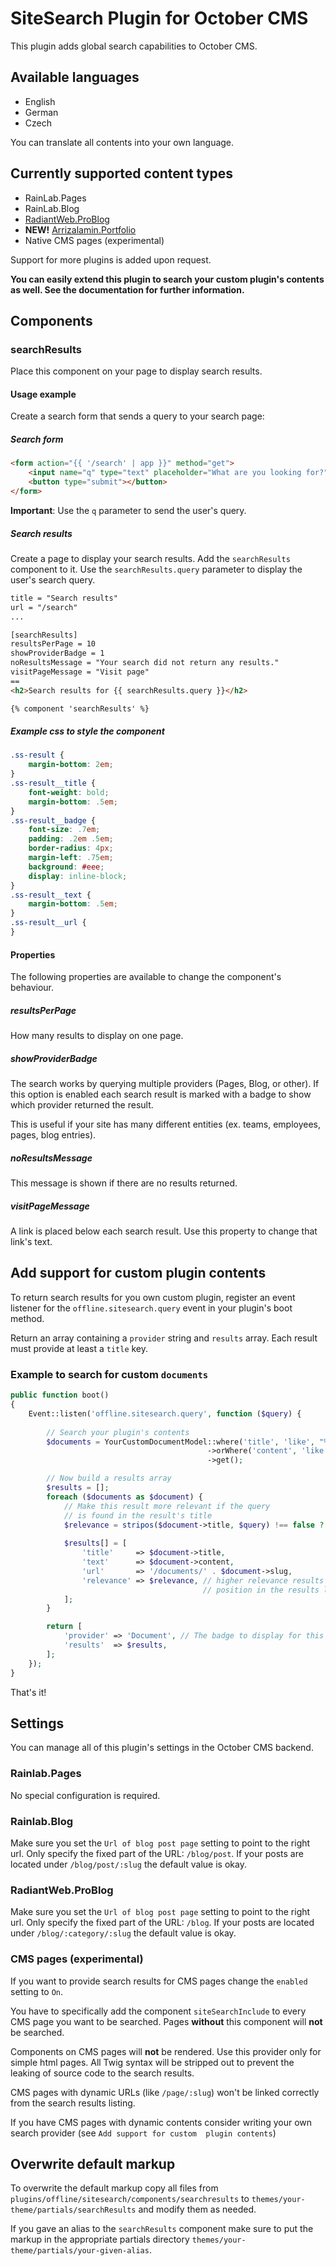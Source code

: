# SiteSearch Plugin for October CMS

This plugin adds global search capabilities to October CMS.

## Available languages

* English
* German
* Czech

You can translate all contents into your own language.

## Currently supported content types

* RainLab.Pages
* RainLab.Blog
* [RadiantWeb.ProBlog](https://octobercms.com/plugin/radiantweb-problog)
* **NEW!** [Arrizalamin.Portfolio](http://octobercms.com/plugin/arrizalamin-portfolio)
* Native CMS pages (experimental)

Support for more plugins is added upon request.

**You can easily extend this plugin to search your custom plugin's contents as well.
See the documentation for further information.**


## Components

### searchResults

Place this component on your page to display search results. 

#### Usage example

Create a search form that sends a query to your search page:

##### Search form

```html
<form action="{{ '/search' | app }}" method="get">
    <input name="q" type="text" placeholder="What are you looking for?" autocomplete="off">
    <button type="submit"></button>
</form>
```

**Important**: Use the `q` parameter to send the user's query.

##### Search results

Create a page to display your search results. Add the `searchResults` component to it.
Use the `searchResults.query` parameter to display the user's search query.

```html
title = "Search results"
url = "/search"
...

[searchResults]
resultsPerPage = 10
showProviderBadge = 1
noResultsMessage = "Your search did not return any results."
visitPageMessage = "Visit page"
==
<h2>Search results for {{ searchResults.query }}</h2>

{% component 'searchResults' %}
```

##### Example css to style the component

```css
.ss-result {
    margin-bottom: 2em;
}
.ss-result__title {
    font-weight: bold;
    margin-bottom: .5em;
}
.ss-result__badge {
    font-size: .7em;
    padding: .2em .5em;
    border-radius: 4px;
    margin-left: .75em;
    background: #eee;
    display: inline-block;
}
.ss-result__text {
    margin-bottom: .5em;
}
.ss-result__url {
}
```

#### Properties

The following properties are available to change the component's behaviour.

##### resultsPerPage

How many results to display on one page.

##### showProviderBadge

The search works by querying multiple providers (Pages, Blog, or other). If this option is enabled
each search result is marked with a badge to show which provider returned the result.

This is useful if your site has many different entities (ex. teams, employees, pages, blog entries).

##### noResultsMessage

This message is shown if there are no results returned.

##### visitPageMessage

A link is placed below each search result. Use this property to change that link's text.

## Add support for custom plugin contents

To return search results for you own custom plugin, register an event listener for the `offline.sitesearch.query` 
event in your plugin's boot method.

Return an array containing a `provider` string and `results` array. Each result must provide at least a `title` key.  

### Example to search for custom `documents`

```php
public function boot()
{
    Event::listen('offline.sitesearch.query', function ($query) {
    
        // Search your plugin's contents
        $documents = YourCustomDocumentModel::where('title', 'like', "%${query}%")
                                            ->orWhere('content', 'like', "%${query}%")
                                            ->get();

        // Now build a results array
        $results = [];
        foreach ($documents as $document) {
            // Make this result more relevant if the query
            // is found in the result's title
            $relevance = stripos($document->title, $query) !== false ? 2 : 1;
        
            $results[] = [
                'title'     => $document->title,
                'text'      => $document->content,
                'url'       => '/documents/' . $document->slug,
                'relevance' => $relevance, // higher relevance results in a higher 
                                           // position in the results listing
            ];
        }

        return [
            'provider' => 'Document', // The badge to display for this result
            'results'  => $results,
        ];
    });
}
```

That's it!

## Settings

You can manage all of this plugin's settings in the October CMS backend.

### Rainlab.Pages

No special configuration is required.

### Rainlab.Blog

Make sure you set the `Url of blog post page` setting to point to the right url. Only specify the fixed part of 
the URL: `/blog/post`. If your posts are located under `/blog/post/:slug` the default value is okay.

### RadiantWeb.ProBlog

Make sure you set the `Url of blog post page` setting to point to the right url. Only specify the fixed part of 
the URL: `/blog`. If your posts are located under `/blog/:category/:slug` the default value is okay.

### CMS pages (experimental)

If you want to provide search results for CMS pages change the `enabled` setting to `On`.

You have to specifically add the component `siteSearchInclude` to every CMS page you want to be searched.
Pages **without** this component will **not** be searched.

Components on CMS pages will **not** be rendered. Use this provider only for simple html pages. All Twig syntax will be stripped out to prevent the leaking of source code to the search results.

CMS pages with dynamic URLs (like `/page/:slug`) won't be linked correctly from the search results listing.

If you have CMS pages with dynamic contents consider writing your own search provider (see `Add support for custom 
plugin contents`)


## Overwrite default markup

To overwrite the default markup copy all files from `plugins/offline/sitesearch/components/searchresults` to 
`themes/your-theme/partials/searchResults` and modify them as needed.

If you gave an alias to the `searchResults` component make sure to put the markup in the appropriate partials directory `themes/your-theme/partials/your-given-alias`.